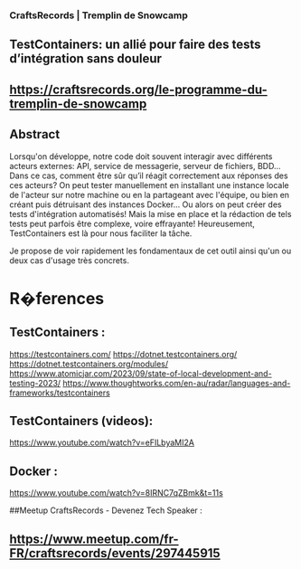 ### CraftsRecords | Tremplin de Snowcamp

## TestContainers: un allié pour faire des tests d’intégration sans douleur

## https://craftsrecords.org/le-programme-du-tremplin-de-snowcamp
 
## Abstract
Lorsqu'on développe, notre code doit souvent interagir avec différents acteurs externes: API, service de messagerie, serveur de fichiers, BDD… 
Dans ce cas, comment être sûr qu’il réagit correctement aux réponses des ces acteurs?
On peut tester manuellement en installant une instance locale de l'acteur sur notre machine ou en la partageant avec l'équipe, ou bien en créant puis détruisant des instances Docker… 
Ou alors on peut créer des tests d'intégration automatisés!
Mais la mise en place et  la rédaction de tels tests peut parfois être complexe, voire effrayante! 
Heureusement, TestContainers est là pour nous faciliter la tâche. 

Je propose de voir rapidement les fondamentaux de cet outil ainsi qu'un ou deux cas d'usage très concrets.


# R�ferences

## TestContainers :
https://testcontainers.com/
https://dotnet.testcontainers.org/
https://dotnet.testcontainers.org/modules/
https://www.atomicjar.com/2023/09/state-of-local-development-and-testing-2023/
https://www.thoughtworks.com/en-au/radar/languages-and-frameworks/testcontainers

## TestContainers (videos):

https://www.youtube.com/watch?v=eFILbyaMI2A

## Docker :
https://www.youtube.com/watch?v=8IRNC7qZBmk&t=11s


##Meetup CraftsRecords - Devenez Tech Speaker :
## https://www.meetup.com/fr-FR/craftsrecords/events/297445915